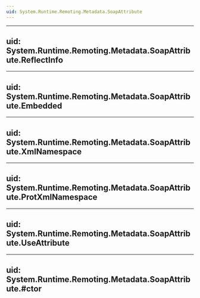 ```yaml
---
uid: System.Runtime.Remoting.Metadata.SoapAttribute
---
```


---
uid: System.Runtime.Remoting.Metadata.SoapAttribute.ReflectInfo
---

---
uid: System.Runtime.Remoting.Metadata.SoapAttribute.Embedded
---

---
uid: System.Runtime.Remoting.Metadata.SoapAttribute.XmlNamespace
---

---
uid: System.Runtime.Remoting.Metadata.SoapAttribute.ProtXmlNamespace
---

---
uid: System.Runtime.Remoting.Metadata.SoapAttribute.UseAttribute
---

---
uid: System.Runtime.Remoting.Metadata.SoapAttribute.#ctor
---
